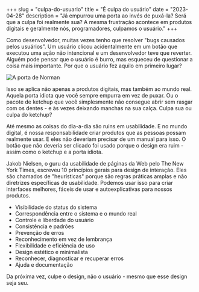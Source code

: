 +++
slug = "culpa-do-usuario"
title = "É culpa do usuário"
date = "2023-04-28"
description = "Já empurrou uma porta ao invés de puxá-la? Será que a culpa foi realmente sua? A mesma frustração acontece em produtos digitais e geralmente nós, programadores, culpamos o usuário."
+++

Como desenvolvedor, muitas vezes tenho que resolver "bugs causados pelos
usuários". Um usuário clicou acidentalmente em um botão que executou uma ação
não intencional e um desenvolvedor teve que reverter. Alguém pode pensar que o
usuário é burro, mas esqueceu de questionar a coisa mais importante. Por que o
usuário fez aquilo em primeiro lugar?

![A porta de Norman](https://world.hey.com/vini/7300a6ca/representations/eyJfcmFpbHMiOnsibWVzc2FnZSI6IkJBaHBCSlBrN3g4PSIsImV4cCI6bnVsbCwicHVyIjoiYmxvYl9pZCJ9fQ==--931e0608f2c462c3a0cb1b1e1f7d1a33c49d3b09/eyJfcmFpbHMiOnsibWVzc2FnZSI6IkJBaDdDam9MWm05eWJXRjBTU0lJYW5CbkJqb0dSVlE2RkhKbGMybDZaVjkwYjE5c2FXMXBkRnNIYVFJQUQya0NBQW82REhGMVlXeHBkSGxwUVRvTGJHOWhaR1Z5ZXdZNkNYQmhaMlV3T2cxamIyRnNaWE5qWlZRPSIsImV4cCI6bnVsbCwicHVyIjoidmFyaWF0aW9uIn19--a8a2bb6a9884c661ef30854054544882621a1752/pulldoors.jpg)

Isso se aplica não apenas a produtos digitais, mas também ao mundo real. Aquela
porta idiota que você sempre empurra em vez de puxar. Ou o pacote de ketchup
que você simplesmente não consegue abrir sem rasgar com os dentes - e às vezes
deixando manchas na sua calça. Culpa sua ou culpa do ketchup?

Até mesmo as coisas do dia-a-dia são ruins em usabilidade. E no mundo digital,
é nossa responsabilidade criar produtos que as pessoas possam realmente usar. E
eles não deveriam precisar de um manual para isso. O botão que não deveria ser
clicado foi usado porque o design era ruim - assim como o ketchup e a porta
idiota.

Jakob Nielsen, o guru da usabilidade de páginas da Web pelo The New York Times,
escreveu 10 princípios gerais para design de interação. Eles são chamados de
"heurísticas" porque são regras práticas amplas e não diretrizes específicas de
usabilidade. Podemos usar isso para criar interfaces melhores, fáceis de usar e
autoexplicativas para nossos produtos.

- Visibilidade do status do sistema
- Correspondência entre o sistema e o mundo real
- Controle e liberdade do usuário
- Consistência e padrões
- Prevenção de erros
- Reconhecimento em vez de lembrança
- Flexibilidade e eficiência de uso
- Design estético e minimalista
- Reconhecer, diagnosticar e recuperar erros
- Ajuda e documentação

Da próxima vez, culpe o design, não o usuário - mesmo que esse design seja seu.
